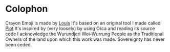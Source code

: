 # Colophon
Crayon Emoji is made by [Louis](http://yesthisislouis.com)
It's based on an original tool I made called [Plot](http://yesthisislouis.com/plot)
It's inspired by (very loosely) by using Orca and reading its source code
I acknowledge the Wurundjeri Woi-Wurrung People as the Traditional Owners of the land upon which this work was made. Sovereignty has never been ceded.